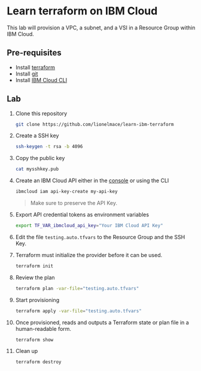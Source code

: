 # Learn terraform on IBM Cloud

This lab will provision a VPC, a subnet, and a VSI in a Resource Group within IBM Cloud.

## Pre-requisites

* Install [terraform](https://developer.hashicorp.com/terraform/downloads)
* Install [git](https://git-scm.com/book/en/v2/Getting-Started-Installing-Git)
* Install [IBM Cloud CLI](https://github.com/IBM-Cloud/ibm-cloud-cli-release/releases)

## Lab

1. Clone this repository

    ```sh
    git clone https://github.com/lionelmace/learn-ibm-terraform
    ```

1. Create a SSH key

    ```sh
    ssh-keygen -t rsa -b 4096
    ```

1. Copy the public key

    ```sh
    cat mysshkey.pub
    ```

1. Create an IBM Cloud API either in the [console](https://cloud.ibm.com/iam/apikeys) or using the CLI

    ```sh
    ibmcloud iam api-key-create my-api-key
    ```

    > Make sure to preserve the API Key.

1. Export API credential tokens as environment variables

    ```sh
    export TF_VAR_ibmcloud_api_key="Your IBM Cloud API Key"
    ```

1. Edit the file `testing.auto.tfvars` to the Resource Group and the SSH Key.

1. Terraform must initialize the provider before it can be used.

    ```sh
    terraform init
    ```

1. Review the plan

    ```sh
    terraform plan -var-file="testing.auto.tfvars"
    ```

1. Start provisioning

    ```sh
    terraform apply -var-file="testing.auto.tfvars"
    ```

1. Once provisioned, reads and outputs a Terraform state or plan file in a human-readable form.

    ```sh
    terraform show
    ```

1. Clean up

    ```sh
    terraform destroy
    ```
